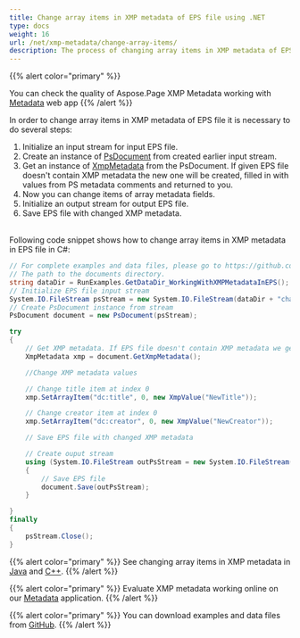 ```yaml
---
title: Change array items in XMP metadata of EPS file using .NET
type: docs
weight: 16
url: /net/xmp-metadata/change-array-items/
description: The process of changing array items in XMP metadata of EPS file with Aspose.Page API solution for .NET is explained and illustrated with the code snippets here.
---
```



{{% alert color="primary" %}} 

You can check the quality of Aspose.Page XMP Metadata working with <a nofollow href="https://products.aspose.app/page/metadata/eps">Metadata</a> web app {{% /alert %}}

In order to change array items in XMP metadata of EPS file it is necessary to do several steps:
1. Initialize an input stream for input EPS file.
2. Create an instance of [PsDocument](https://reference.aspose.com/page/net/aspose.page.eps/psdocument/) from created earlier input stream.
3. Get an instance of [XmpMetadata](https://reference.aspose.com/page/net/aspose.page.eps.xmp/xmpmetadata/) from the PsDocument. If given EPS file doesn't contain XMP metadata the new one
will be created, filled in with values from PS metadata comments and returned to you.
4. Now you can change items of array metadata fields.
5. Initialize an output stream for output EPS file.
6. Save EPS file with changed XMP metadata.

<br>Following code snippet shows how to change array items in XMP metadata in EPS file in C#:
<br>
```C#
// For complete examples and data files, please go to https://github.com/aspose-page/Aspose.Page-for-.NET
// The path to the documents directory.
string dataDir = RunExamples.GetDataDir_WorkingWithXMPMetadataInEPS();
// Initialize EPS file input stream
System.IO.FileStream psStream = new System.IO.FileStream(dataDir + "change_array_items_input.eps", System.IO.FileMode.Open, System.IO.FileAccess.Read);
// Create PsDocument instance from stream
PsDocument document = new PsDocument(psStream);            

try
{
    // Get XMP metadata. If EPS file doesn't contain XMP metadata we get new one filled with values from PS metadata comments (%%Creator, %%CreateDate, %%Title etc)
    XmpMetadata xmp = document.GetXmpMetadata();

    //Change XMP metadata values

    // Change title item at index 0
    xmp.SetArrayItem("dc:title", 0, new XmpValue("NewTitle"));

    // Change creator item at index 0
    xmp.SetArrayItem("dc:creator", 0, new XmpValue("NewCreator"));

    // Save EPS file with changed XMP metadata

    // Create ouput stream
    using (System.IO.FileStream outPsStream = new System.IO.FileStream(dataDir + "change_array_items_output.eps", System.IO.FileMode.Create, System.IO.FileAccess.Write))
    {
        // Save EPS file
        document.Save(outPsStream);
    }

}
finally
{
    psStream.Close();
}
```
{{% alert color="primary" %}}
See changing array items in XMP metadata in [Java](/page/java/xmp-metadata/change-array-items/) and [C++](/page/cpp/xmp-metadata/change-array-items/).
{{% /alert %}}

{{% alert color="primary" %}}
Evaluate XMP metadata working online on our <a nofollow href="https://products.aspose.app/page/metadata/eps">Metadata</a> application.
 {{% /alert %}}

{{% alert color="primary" %}}
You can download examples and data files from [GitHub](https://github.com/aspose-page/Aspose.Page-for-.NET). {{% /alert %}}